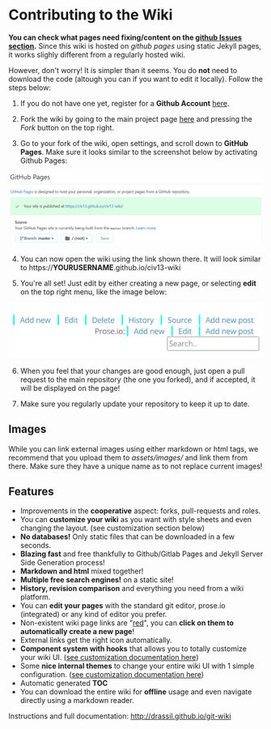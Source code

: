# Contributing to the Wiki

**You can check what pages need fixing/content on the [github Issues section](https://github.com/Civ13/civ13-wiki/issues).**
Since this wiki is hosted on *github pages* using static Jekyll pages, it works slighly different from a regularly hosted wiki.

However, don't worry! It is simpler than it seems. You do **not** need to download the code (altough you can if you want to edit it locally). Follow the steps below:

1) If you do not have one yet, register for a **Github Account** [here](https://github.com/join).

2) Fork the wiki by going to the main project page [here](https://github.com/Civ13/civ13-wiki) and pressing the *Fork* button on the top right.

3) Go to your fork of the wiki, open settings, and scroll down to **GitHub Pages**. Make sure it looks similar to the screenshot below by activating Github Pages:

![image](assets/images/github_pages.PNG)

4) You can now open the wiki using the link shown there. It will look similar to https://**YOURUSERNAME**.github.io/civ13-wiki

5) You're all set! Just edit by either creating a new page, or selecting **edit** on the top right menu, like the image below:

![image](assets/images/edit_menu.PNG)

6) When you feel that your changes are good enough, just open a pull request to the main repository (the one you forked), and if accepted, it will be displayed on the page!

7) Make sure you regularly update your repository to keep it up to date.

## Images

While you can link external images using either markdown or html tags, we recommend that you upload them to *assets/images/* and link them from there. Make sure they have a unique name as to not replace current images!

## Features 

* Improvements in the **cooperative** aspect: forks, pull-requests and roles.
* You can **customize your wiki** as you want with style sheets and even changing the layout. (see customization section below) 
* **No databases!** Only static files that can be downloaded in a few seconds.
* **Blazing fast** and free thankfully to Github/Gitlab Pages and Jekyll Server Side Generation process!
* **Markdown and html** mixed together!
* **Multiple free search engines!** on a static site!
* **History, revision comparison** and everything you need from a wiki platform.
* You can **edit your pages** with the standard git editor, prose.io (integrated) or any kind of editor you prefer.
* Non-existent wiki page links are "[red](red.md)", you can **click on them to automatically create a new page**!
* External links get the right icon automatically.
* **Component system with hooks** that allows you to totally customize your wiki UI. ([see customization documentation here](http://www.drassil.org/git-wiki/customize)) 
* Some **nice internal themes** to change your entire wiki UI with 1 simple configuration. ([see customization documentation here](http://www.drassil.org/git-wiki/customize))
* Automatic generated **TOC**
* You can download the entire wiki for **offline** usage and even navigate directly using a markdown reader.

Instructions and full documentation: http://drassil.github.io/git-wiki
